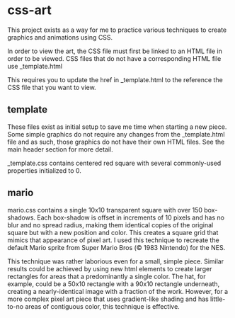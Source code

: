 # css-art
This project exists as a way for me to practice various techniques to create graphics and animations using CSS. 

In order to view the art, the CSS file must first be linked to an HTML file in order to be viewed. CSS files that do not have a corresponding HTML file use \_template.html

This requires you to update the href in \_template.html to the reference the CSS file that you want to view.

## template
These files exist as initial setup to save me time when starting a new piece. Some simple graphics do not require any changes from the \_template.html file and as such, those graphics do not have their own HTML files. See the main header section for more detail.

\_template.css contains centered red square with several commonly-used properties initialized to 0.

## mario
mario.css contains a single 10x10 transparent square with over 150 box-shadows. Each box-shadow is offset in increments of 10 pixels and has no blur and no spread radius, making them identical copies of the original square but with a new position and color. This creates a square grid that mimics that appearance of pixel art. I used this technique to recreate the default Mario sprite from Super Mario Bros (© 1983 Nintendo) for the NES. 

This technique was rather laborious even for a small, simple piece. Similar results could be achieved by using new html elements to create larger rectangles for areas that a predominantly a single color. The hat, for example, could be a 50x10 rectangle with a 90x10 rectangle underneath, creating a nearly-identical image with a fraction of the work. However, for a more complex pixel art piece that uses gradient-like shading and has little-to-no areas of contiguous color, this technique is effective.
